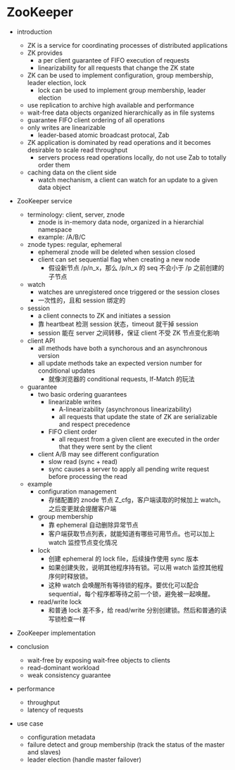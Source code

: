 # ZooKeeper

- introduction
    - ZK is a service for coordinating processes of distributed applications
    - ZK provides
        - a per client guarantee of FIFO execution of requests
        - linearizability for all requests that change the ZK state
    - ZK can be used to implement configuration, group membership, leader election, lock
        - lock can be used to implement group membership, leader election
    - use replication to archive high available and performance
    - wait-free data objects organized hierarchically as in file systems
    - guarantee FIFO client ordering of all operations
    - only writes are linearizable
        - leader-based atomic broadcast protocal, Zab
    - ZK application is dominated by read operations and it becomes desirable to scale read throughput
        - servers process read operations locally, do not use Zab to totally order them
    - caching data on the client side
        - watch mechanism, a client can watch for an update to a given data object

- ZooKeeper service
    - terminology: client, server, znode
        - znode is in-memory data node, organized in a hierarchial namespace
        - example: /A/B/C
    - znode types: regular, ephemeral
        - ephemeral znode will be deleted when session closed
        - client can set sequential flag when creating a new node
            - 假设新节点 /p/n_x，那么 /p/n_x 的 seq 不会小于 /p 之前创建的子节点
    - watch
        - watches are unregistered once triggered or the session closes
        - 一次性的，且和 session 绑定的
    - session
        - a client connects to ZK and initiates a session
        - 靠 heartbeat 检测 session 状态，timeout 就干掉 session
        - session 能在 server 之间转移，保证 client 不受 ZK 节点变化影响
    - client API
        - all methods have both a synchorous and an asynchronous version
        - all update methods take an expected version number for conditional updates
            - 就像浏览器的 conditional requests, If-Match 的玩法
    - guarantee
        - two basic ordering guarantees
            - linearizable writes
                - A-linearizability (asynchronous linearizability)
                - all requests that update the state of ZK are serializable and respect precedence
            - FIFO client order
                - all request from a given client are executed in the order that they were sent by the client
        - client A/B may see different configuration
            - slow read (sync + read)
            - sync causes a server to apply all pending write request before processing the read
    - example
        - configuration management
            - 存储配置的 znode 节点 Z_cfg，客户端读取的时候加上 watch。之后变更就会提醒客户端
        - group membership
            - 靠 ephemeral 自动删除异常节点
            - 客户端获取节点列表，就能知道有哪些可用节点。也可以加上 watch 监控节点变化情况
        - lock
            - 创建 ephemeral 的 lock file，后续操作使用 sync 版本
            - 如果创建失败，说明其他程序持有锁。可以用 watch 监控其他程序何时释放锁。
            - 这种 watch 会唤醒所有等待锁的程序。要优化可以配合 sequential，每个程序都等待之前一个锁，避免被一起唤醒。
        - read/write lock
            - 和普通 lock 差不多，给 read/write 分别创建锁。然后和普通的读写锁检查一样

- ZooKeeper implementation

- conclusion
    - wait-free by exposing wait-free objects to clients
    - read-dominant workload
    - weak consistency guarantee

- performance
    - throughput
    - latency of requests

- use case
    - configuration metadata
    - failure detect and group membership (track the status of the master and slaves)
    - leader election (handle master failover)

